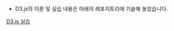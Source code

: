  - D3.js의 이론 및 실습 내용은 아래의 레포지토리에 기술해 놓았습니다.

 
[D3.js 실습](https://github.com/rldnjs3258/Tacademy-D3.js_for_Big_Data_Visualization)
